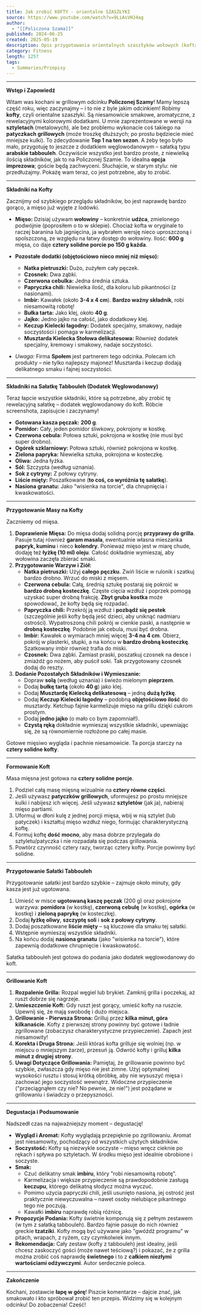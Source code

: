 ```yaml
---
title: Jak zrobić KOFTY - orientalne SZASZŁYKI
source: https://www.youtube.com/watch?v=9LiAsVHJ4ag
author:
  - "[[Policzona Szama]]"
published: 2024-06-25
created: 2025-05-19
description: Opis przygotowania orientalnych szaszłyków wołowych (kofta) i sałatki tabbouleh na grilla, z dokładnym przedstawieniem składników, procesu wykonania i uwagami autora.
category: Fitness
length: 1257
tags:
  - Summaries/Przepisy
---
```



***

**Wstęp i Zapowiedź**

Witam was kochani w grillowym odcinku **Policzonej Szamy**! Mamy lepszą część roku, więc zaczynajmy – i to nie z byle jakim odcinkiem! Robimy **kofty**, czyli orientalne szaszłyki. Są niesamowicie smakowe, aromatyczne, z rewelacyjnymi kolorowymi dodatkami. U mnie zaprezentowane w wersji na **sztyletach** (metalowych), ale bez problemu wykonacie coś takiego na **patyczkach grillowych** (może troszkę dłuższych; po prostu będziecie mieć mniejsze kulki). To zdecydowanie **Top 1 na ten sezon**. A żeby tego było mało, przygotuję to jeszcze z dodatkiem węglowodanowym – sałatką typu **arabskie tabbouleh**. Oczywiście wszystko jest bardzo proste, z niewielką ilością składników, jak to na Policzonej Szamie. To idealna **opcja imprezowa**; goście będą zachwyceni. Słuchajcie, w starym stylu: nie przedłużajmy. Pokażę wam teraz, co jest potrzebne, aby to zrobić.

***

**Składniki na Kofty**

Zacznijmy od szybkiego przeglądu składników, bo jest naprawdę bardzo gorąco, a mięso już wyjęte z lodówki.

*   **Mięso:** Dzisiaj używam **wołowiny** – konkretnie **udźca**, zmielonego podwójnie (poprosiłem o to w sklepie). Chociaż kofta w oryginale to raczej baranina lub jagnięcina, ja wybrałem wersję nieco uproszczoną i spolszczoną, ze względu na łatwy dostęp do wołowiny. Ilość: **600 g** mięsa, co daje **cztery solidne porcie po 150 g każda**.
*   **Pozostałe dodatki (objętościowo nieco mniej niż mięso):**
    *   **Natka pietruszki:** Dużo, zużyłem cały pęczek.
    *   **Czosnek:** Dwa ząbki.
    *   **Czerwona cebulka:** Jedna średnia sztuka.
    *   **Papryczka chili:** Niewielka ilość, dla koloru lub pikantności (z nasionami).
    *   **Imbir:** Kawałek (około **3-4 x 4 cm**). **Bardzo ważny składnik**, robi niesamowitą robotę!
    *   **Bułka tarta:** Jako klej, około **40 g**.
    *   **Jajko:** Jedno jajko na całość, jako dodatkowy klej.
    *   **Keczup Kielecki łagodny:** Dodatek specjalny, smakowy, nadaje soczystości i pomaga w karmelizacji.
    *   **Musztarda Kielecka Stołowa delikatesowa:** Również dodatek specjalny, kremowy i smakowy, nadaje soczystości.

*   *Uwaga:* Firma **Społem** jest partnerem tego odcinka. Polecam ich produkty – nie tylko najlepszy majonez! Musztarda i keczup dodają delikatnego smaku i fajnej soczystości.

***

**Składniki na Sałatkę Tabbouleh (Dodatek Węglowodanowy)**

Teraz łapcie wszystkie składniki, które są potrzebne, aby zrobić tę rewelacyjną sałatkę – dodatek węglowodanowy do koft. Róbcie screenshota, zapisujcie i zaczynamy!

*   **Gotowana kasza pęczak:** **200 g**.
*   **Pomidor:** Cały, jeden pomidor śliwkowy, pokrojony w kostkę.
*   **Czerwona cebula:** Połowa sztuki, pokrojona w kostkę (nie musi być super drobno).
*   **Ogórek szklarniowy:** Połowa sztuki, również pokrojona w kostkę.
*   **Zielona papryka:** Niewielka sztuka, pokrojona w kosteczkę.
*   **Oliwa:** Jedna łyżka.
*   **Sól:** Szczypta (według uznania).
*   **Sok z cytryny:** Z połowy cytryny.
*   **Liście mięty:** Poszatkowane (**to coś, co wyróżnia tę sałatkę**).
*   **Nasiona granatu:** Jako "wisienka na torcie", dla chrupnięcia i kwaskowatości.

***

**Przygotowanie Masy na Kofty**

Zaczniemy od mięsa.

1.  **Doprawienie Mięsa:** Do mięsa dodaj solidną porcję **przyprawy do grilla**. Pasuje tutaj również **garam masala**, ewentualnie własna mieszanka **papryk, kuminu** i nieco **kolendry**. Ponieważ mięso jest w miarę chude, dodaję też **łyżkę (10 ml) oleju**. Całość dokładnie wymieszaj, aby wołowina zaczęła zbierać smaki.
2.  **Przygotowanie Warzyw i Ziół:**
    *   **Natka pietruszki:** Użyj **całego pęczku**. Zwiń liście w rulonik i szatkuj bardzo drobno. Wrzuć do miski z mięsem.
    *   **Czerwona cebula:** Całą, średnią sztukę postaraj się pokroić w **bardzo drobną kosteczkę**. Częste cięcia wzdłuż i poprzek pomogą uzyskać super drobną frakcję. **Zbyt gruba kostka** może spowodować, że kofty będą się rozpadać.
    *   **Papryczka chili:** Przekrój ją wzdłuż i **pozbądź się pestek** (szczególnie jeśli kofty będą jeść dzieci, aby uniknąć nadmiaru ostrości). Wypatroszoną chili pokrój w cienkie paski, a następnie w **drobną kosteczkę**. Podobnie jak cebula, musi być drobna.
    *   **Imbir:** Kawałek o wymiarach mniej więcej **3-4 na 4 cm**. Obierz, pokrój w plasterki, słupki, a na końcu w **bardzo drobną kosteczkę**. Szatkowany imbir również trafia do miski.
    *   **Czosnek:** Dwa ząbki. Zamiast praski, poszatkuj czosnek na desce i zmiażdż go nożem, aby puścił soki. Tak przygotowany czosnek dodaj do reszty.
3.  **Dodanie Pozostałych Składników i Wymieszanie:**
    *   Dopraw **solą** (według uznania) i świeżo mielonym **pieprzem**.
    *   Dodaj **bułkę tartą** (około **40 g**) jako klej.
    *   Dodaj **Musztardę Kielecką delikatesową** – jedną **dużą łyżkę**.
    *   Dodaj **Keczup Kielecki łagodny** – podobną **objętościowo ilość** do musztardy. Ketchup fajnie karmelizuje mięso na grillu dzięki cukrom prostym.
    *   Dodaj **jedno jajko** (o mało co bym zapomniał!).
    *   **Czystą ręką** dokładnie wymieszaj wszystkie składniki, upewniając się, że są równomiernie rozłożone po całej masie.

Gotowe mięsiwo wygląda i pachnie niesamowicie. Ta porcja starczy na **cztery solidne kofty**.

***

**Formowanie Koft**

Masa mięsna jest gotowa na **cztery solidne porcje**.

1.  Podziel całą masę mięsną wizualnie na **cztery równe części**.
2.  Jeśli używasz **patyczków grillowych**, uformujesz po prostu mniejsze kulki i nabijesz ich więcej. Jeśli używasz **sztyletów** (jak ja), nabieraj mięso partiami.
3.  Uformuj w dłoni kulę z jednej porcji mięsa, wbij w nią sztylet (lub patyczek) i kształtuj mięso wzdłuż niego, formując charakterystyczną koftę.
4.  Formuj koftę **dość mocno**, aby masa dobrze przylegała do sztyletu/patyczka i nie rozpadała się podczas grillowania.
5.  Powtórz czynność cztery razy, tworząc cztery kofty. Porcje powinny być solidne.

***

**Przygotowanie Sałatki Tabbouleh**

Przygotowanie sałatki jest bardzo szybkie – zajmuje około minuty, gdy kasza jest już ugotowana.

1.  Umieść w misce **ugotowaną kaszę pęczak** (200 g) oraz pokrojone warzywa: **pomidora** (w kostkę), **czerwoną cebulę** (w kostkę), **ogórka** (w kostkę) i **zieloną paprykę** (w kosteczkę).
2.  Dodaj **łyżkę oliwy**, **szczyptę soli** i **sok z połowy cytryny**.
3.  Dodaj poszatkowane **liście mięty** – są kluczowe dla smaku tej sałatki.
4.  Wstępnie wymieszaj wszystkie składniki.
5.  Na końcu dodaj **nasiona granatu** (jako "wisienka na torcie"), które zapewnią dodatkowe chrupnięcie i kwaskowatość.

Sałatka tabbouleh jest gotowa do podania jako dodatek węglowodanowy do koft.

***

**Grillowanie Koft**

1.  **Rozpalenie Grilla:** Rozpal węgiel lub brykiet. Zamknij grilla i poczekaj, aż ruszt dobrze się nagrzeje.
2.  **Umieszczenie Koft:** Gdy ruszt jest gorący, umieść kofty na ruszcie. Upewnij się, że mają swobodę i dużo miejsca.
3.  **Grillowanie - Pierwsza Strona:** Grilluj przez **kilka minut, góra kilkanaście**. Kofty z pierwszej strony powinny być gotowe i ładnie zgrillowane (zobaczysz charakterystyczne przypieczenie). Zapach jest niesamowity!
4.  **Korekta i Druga Strona:** Jeśli któraś kofta grilluje się wolniej (np. w miejscu o mniejszym żarze), przesuń ją. Odwróć kofty i grilluj **kilka minut z drugiej strony**.
5.  **Uwagi Dotyczące Grillowania:** Pamiętaj, że grillowanie powinno być szybkie, zwłaszcza gdy mięso nie jest zimne. Użyj optymalnej wysokości rusztu i stosuj krótką obróbkę, aby nie wysuszyć mięsa i zachować jego soczystość wewnątrz. Widoczne przypieczenie ("przeciągnąłem czy nie? No pewnie, że nie!") jest pożądane w grillowaniu i świadczy o przepyszności.

***

**Degustacja i Podsumowanie**

Nadszedł czas na najważniejszy moment – degustację!

*   **Wygląd i Aromat:** Kofty wyglądają przepięknie po zgrillowaniu. Aromat jest niesamowity, pochodzący od wszystkich użytych składników.
*   **Soczystość:** Kofty są niezwykle soczyste – mięso wręcz cieknie po rękach i spływa po sztyletach. W środku mięso jest idealnie obrobione i soczyste.
*   **Smak:**
    *   Czuć delikatny smak **imbiru**, który "robi niesamowitą robotę".
    *   Karmelizacja i większe przypieczenie są prawdopodobnie zasługą **keczupu**, którego delikatną słodycz można wyczuć.
    *   Pomimo użycia papryczki chili, jeśli usunięto nasiona, jej ostrość jest praktycznie niewyczuwalna – nawet osoby nielubiące pikantnego tego nie poczują.
    *   Kawałki **imbiru** naprawdę robią różnicę.
*   **Propozycje Podania:** Kofty świetnie komponują się z pełnym zestawem (w tym z sałatką tabbouleh). Bardzo fajnie pasuje do nich również greckie **tzatziki**. Kofty mogą być używane jako "gwóźdź programu" w pitach, wrapach, z ryżem, czy czymkolwiek innym.
*   **Rekomendacja:** Cały zestaw (kofty z tabbouleh) jest idealny, jeśli chcesz zaskoczyć gości (może nawet teściową?) i pokazać, że z grilla można zrobić coś naprawdę **świetnego** i to z **całkiem niezłymi wartościami odżywczymi**. Autor serdecznie poleca.

***

**Zakończenie**

Kochani, zostawcie **łapę w górę**! Piszcie komentarze – dajcie znać, jak smakowało i kto spróbował zrobić ten przepis. Widzimy się w kolejnym odcinku! Do zobaczenia! Cześć!